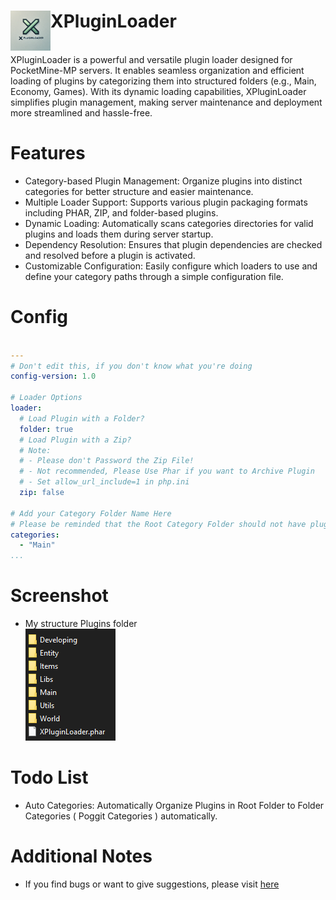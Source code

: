 <h1>XPluginLoader<img src="https://raw.githubusercontent.com/XanderID-MC/XPluginLoader/refs/heads/main/icon.png" height="64" width="64" align="left"></h1><br>
XPluginLoader is a powerful and versatile plugin loader designed for PocketMine-MP servers. It enables seamless organization and efficient loading of plugins by categorizing them into structured folders (e.g., Main, Economy, Games). With its dynamic loading capabilities, XPluginLoader simplifies plugin management, making server maintenance and deployment more streamlined and hassle-free.

# Features

- Category-based Plugin Management:
  Organize plugins into distinct categories for better structure and easier maintenance.
- Multiple Loader Support:
  Supports various plugin packaging formats including PHAR, ZIP, and folder-based plugins.
- Dynamic Loading:
  Automatically scans categories directories for valid plugins and loads them during server startup.
- Dependency Resolution:
  Ensures that plugin dependencies are checked and resolved before a plugin is activated.
- Customizable Configuration:
  Easily configure which loaders to use and define your category paths through a simple configuration file.

# Config

``` YAML

---
# Don't edit this, if you don't know what you're doing
config-version: 1.0

# Loader Options
loader:
  # Load Plugin with a Folder?
  folder: true
  # Load Plugin with a Zip?
  # Note:
  # - Please don't Password the Zip File!
  # - Not recommended, Please Use Phar if you want to Archive Plugin
  # - Set allow_url_include=1 in php.ini
  zip: false

# Add your Category Folder Name Here
# Please be reminded that the Root Category Folder should not have plugin.yml and src folders.
categories:
  - "Main"
...
```

# Screenshot
- My structure Plugins folder<br />
  ![Screenshot-1](https://raw.githubusercontent.com/XanderID-MC/XPluginLoader/refs/heads/main/.assets/Screenshot-1.png)

# Todo List
- Auto Categories:
  Automatically Organize Plugins in Root Folder to Folder Categories ( Poggit Categories ) automatically.
  
# Additional Notes

- If you find bugs or want to give suggestions, please visit [here](https://github.com/XanderID-MC/XPluginLoader/issues)
